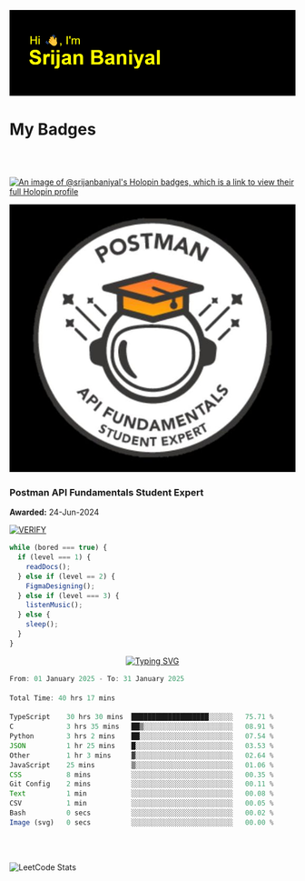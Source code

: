 ![Header](./header.png)

# My Badges

<Br />
<Br />

[![An image of @srijanbaniyal's Holopin badges, which is a link to view their full Holopin profile](https://holopin.me/srijanbaniyal)](https://holopin.io/@srijanbaniyal)

[![Postman API Fundamentals Student Expert](/Postman.jpeg)](https://api.badgr.io/public/assertions/r9BLLy0oTfKJBbkGuDI1zA)

### Postman API Fundamentals Student Expert

**Awarded:** 24-Jun-2024

[![VERIFY](https://img.shields.io/badge/VERIFY-blue)](https://badgecheck.io?url=https%3A%2F%2Fapi.badgr.io%2Fpublic%2Fassertions%2Fr9BLLy0oTfKJBbkGuDI1zA)

```javascript
while (bored === true) {
  if (level === 1) {
    readDocs();
  } else if (level == 2) {
    FigmaDesigning();
  } else if (level === 3) {
    listenMusic();
  } else {
    sleep();
  }
}
```

<p align="center">
  <a href="https://git.io/typing-svg"><img src="https://readme-typing-svg.demolab.com?font=Tilt+Prism&size=30&pause=1000&color=0FF75B&center=true&vCenter=true&width=800&height=80&lines=Time+spent+on+various+Programming+languages" alt="Typing SVG" /></a>
</p>

<!--START_SECTION:waka-->

```TypeScript
From: 01 January 2025 - To: 31 January 2025

Total Time: 40 hrs 17 mins

TypeScript    30 hrs 30 mins  ███████████████████░░░░░░   75.71 %
C             3 hrs 35 mins   ██▒░░░░░░░░░░░░░░░░░░░░░░   08.91 %
Python        3 hrs 2 mins    ██░░░░░░░░░░░░░░░░░░░░░░░   07.54 %
JSON          1 hr 25 mins    █░░░░░░░░░░░░░░░░░░░░░░░░   03.53 %
Other         1 hr 3 mins     ▓░░░░░░░░░░░░░░░░░░░░░░░░   02.64 %
JavaScript    25 mins         ▒░░░░░░░░░░░░░░░░░░░░░░░░   01.06 %
CSS           8 mins          ░░░░░░░░░░░░░░░░░░░░░░░░░   00.35 %
Git Config    2 mins          ░░░░░░░░░░░░░░░░░░░░░░░░░   00.11 %
Text          1 min           ░░░░░░░░░░░░░░░░░░░░░░░░░   00.08 %
CSV           1 min           ░░░░░░░░░░░░░░░░░░░░░░░░░   00.05 %
Bash          0 secs          ░░░░░░░░░░░░░░░░░░░░░░░░░   00.02 %
Image (svg)   0 secs          ░░░░░░░░░░░░░░░░░░░░░░░░░   00.00 %
```

<!--END_SECTION:waka-->

<Br />
<Br />

![LeetCode Stats](https://leetcard.jacoblin.cool/Srijan-Baniyal?theme=dark&font=Rasa&ext=contest)
